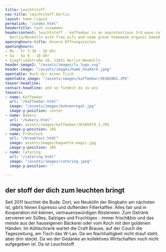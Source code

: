 ```yaml
---
title: Leuchtstoff
nav-title: leuchtstoff.berlin
layout: home.liquid
permalink: "/index.html"
headertitle: tach zusammen
headercontent: leuchtstoff - kaffeebar is an unpretentious 3rd wave coffee shop in
  Berlin/Neukölln with free wifi and some great homemade organic baked goods
openinghours-title: Unsere Öffnungszeiten
openinghours:
- Mo - Fr 7:30 - 18 Uhr
- Sa - So 9 - 18 Uhr
- Siegfriedstraße 18, 12051 Berlin-Neukölln
header-image2: "/assets/images/ls_logo.svg"
header-image: "/assets/images/home_header4.jpeg"
opentable: Buch dir einen Tisch
opentable_image: "/assets/images/kaffeebar/363A5862.JPG"
teaser-headline: 
contact-headline: und so findest du zu uns
teasers:
- name: Kaffeebar
  url: "/kaffeebar.html"
  image: "/assets/images/bohnenregal.jpg"
  image-y-position: center
- name: Bakery
  url: "/bakery.html"
  image: assets/images/kaffeebar/363A5979_1.JPG
  image-y-position: 10%
- name: Frühstück
  url: "/breakfast.html"
  image: assets/images/baguette-magic.jpg
  image-y-position: 10%
- name: Catering
  url: "/catering.html"
  image: "/assets/images/catering.jpeg"
  image-y-position: ''

---
```

## der stoff der dich zum leuchten bringt

Seit 2011 leuchtet die Bude. Dort, wo Neukölln der Ringbahn am nächsten ist, gibt’s feinen Espresso und duftenden Filterkaffee. Alles fair und in Kooperation mit kleinen, vertrauenswürdigen Röstereien. Zum Getränk servieren wir Süßes, Salziges und Fruchtiges - immer frisch&bio und das meiste aus der hauseigenen Bäckerei oder vom Koch mit den goldenen Händen. Im Kühlschrank wartet die Craft Brause, auf der Couch die Tageszeitung, am Tisch das W-Lan. Da wo Nachhaltigkeit nicht drauf steht, aber drin steckt. Da wo der Gedanke an kollektives Wirtschaften noch nicht aufgegeben ist. Da ist Leuchtstoff.